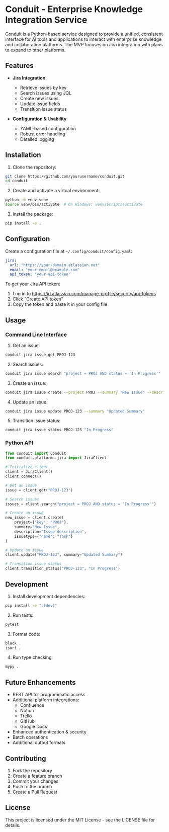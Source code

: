 # Conduit - Enterprise Knowledge Integration Service

Conduit is a Python-based service designed to provide a unified, consistent interface for AI tools and applications to interact with enterprise knowledge and collaboration platforms. The MVP focuses on Jira integration with plans to expand to other platforms.

## Features

- **Jira Integration**

  - Retrieve issues by key
  - Search issues using JQL
  - Create new issues
  - Update issue fields
  - Transition issue status

- **Configuration & Usability**
  - YAML-based configuration
  - Robust error handling
  - Detailed logging

## Installation

1. Clone the repository:

```bash
git clone https://github.com/yourusername/conduit.git
cd conduit
```

2. Create and activate a virtual environment:

```bash
python -m venv venv
source venv/bin/activate  # On Windows: venv\Scripts\activate
```

3. Install the package:

```bash
pip install -e .
```

## Configuration

Create a configuration file at `~/.config/conduit/config.yaml`:

```yaml
jira:
  url: "https://your-domain.atlassian.net"
  email: "your-email@example.com"
  api_token: "your-api-token"
```

To get your Jira API token:

1. Log in to https://id.atlassian.com/manage-profile/security/api-tokens
2. Click "Create API token"
3. Copy the token and paste it in your config file

## Usage

### Command Line Interface

1. Get an issue:

```bash
conduit jira issue get PROJ-123
```

2. Search issues:

```bash
conduit jira issue search "project = PROJ AND status = 'In Progress'"
```

3. Create an issue:

```bash
conduit jira issue create --project PROJ --summary "New Issue" --description "Issue description" --type Task
```

4. Update an issue:

```bash
conduit jira issue update PROJ-123 --summary "Updated Summary"
```

5. Transition issue status:

```bash
conduit jira issue status PROJ-123 "In Progress"
```

### Python API

```python
from conduit import Conduit
from conduit.platforms.jira import JiraClient

# Initialize client
client = JiraClient()
client.connect()

# Get an issue
issue = client.get("PROJ-123")

# Search issues
issues = client.search("project = PROJ AND status = 'In Progress'")

# Create an issue
new_issue = client.create(
    project={"key": "PROJ"},
    summary="New Issue",
    description="Issue description",
    issuetype={"name": "Task"}
)

# Update an issue
client.update("PROJ-123", summary="Updated Summary")

# Transition issue status
client.transition_status("PROJ-123", "In Progress")
```

## Development

1. Install development dependencies:

```bash
pip install -e ".[dev]"
```

2. Run tests:

```bash
pytest
```

3. Format code:

```bash
black .
isort .
```

4. Run type checking:

```bash
mypy .
```

## Future Enhancements

- REST API for programmatic access
- Additional platform integrations:
  - Confluence
  - Notion
  - Trello
  - GitHub
  - Google Docs
- Enhanced authentication & security
- Batch operations
- Additional output formats

## Contributing

1. Fork the repository
2. Create a feature branch
3. Commit your changes
4. Push to the branch
5. Create a Pull Request

## License

This project is licensed under the MIT License - see the LICENSE file for details.
